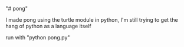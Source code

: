 "# pong" 

I made pong using the turtle module in python, I'm still trying to get the hang of python as a language itself

run with "python pong.py"